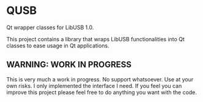 # QUSB

Qt wrapper classes for LibUSB 1.0.

This project contains a library that wraps LibUSB functionalities into Qt classes to ease usage in Qt applications.

## WARNING: WORK IN PROGRESS

This is very much a work in progress. No support whatsoever. Use at your own risks. I only implemented the interface I need. If you feel you can improve this project please feel free to do anything you want with the code.
